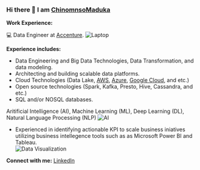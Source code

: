 ### Hi there 👋 I am [ChinomnsoMaduka](https://github.com/chinomnsomaduka) 

<!--
**chinomnsomaduka/chinomnsomaduka** is a ✨ _special_ ✨ repository because its `README.md` (this file) appears on your GitHub profile.

Here are some ideas to get you started:

- 🔭 I’m currently working on ...
- 🌱 I’m currently learning ...
- 👯 I’m looking to collaborate on ...
- 🤔 I’m looking for help with ...
- 💬 Ask me about ...
- 📫 How to reach me: ...
- 😄 Pronouns: ...
- ⚡ Fun fact: ...
-->

**Work Experience:**

:computer:  Data Engineer at [Accenture](https://github.com/Accenture).
![Laptop](https://static.toiimg.com/photo/msid-75846100/75846100.jpg)


**Experience includes:**

- Data Engineering and Big Data Technologies, Data Transformation, and data modeling. 
- Architecting and building scalable data platforms. 
- Cloud Technologies (Data Lake, [AWS](https://aws.amazon.com/), [Azure](https://azure.microsoft.com/en-us/), [Google Cloud](https://cloud.google.com/), and etc.) 
- Open source technologies (Spark, Kafka, Presto, Hive, Cassandra, and etc.)
- SQL and/or NOSQL databases.


Aritificial Intelligence (AI), 
Machine Learning (ML), 
Deep Learning (DL), 
Natural Language Processing (NLP) 
![AI](https://res.cloudinary.com/dgofwp0my/image/upload/q_100/v1505907556/dra_172_artifical_intelligence_change_energy_jynxp2.gif)

- Experienced in identifying actionable KPI to scale business iniatives utilizing business intellegence tools such as as Microsoft Power BI and Tableau.  
![Data Visualization](https://miro.medium.com/max/2376/0*HijaV6P2wiQ4EcFm.gif)

**Connect with me:**
[LinkedIn](https://www.linkedin.com/in/chinomnsomaduka/)

